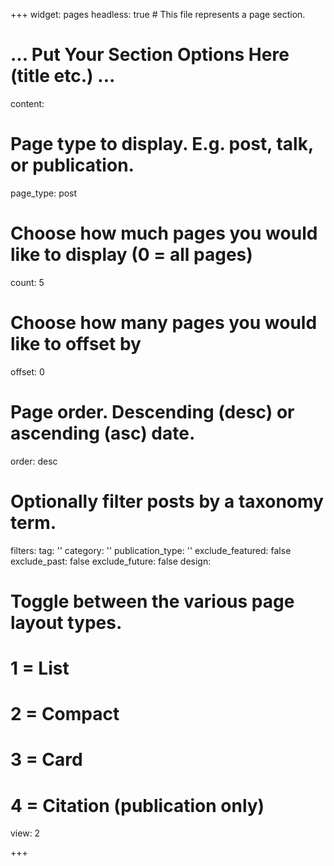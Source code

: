 +++
widget: pages
headless: true  # This file represents a page section.

# ... Put Your Section Options Here (title etc.) ...

content:
# Page type to display. E.g. post, talk, or publication.
  page_type: post
# Choose how much pages you would like to display (0 = all pages)
count: 5
# Choose how many pages you would like to offset by
offset: 0
# Page order. Descending (desc) or ascending (asc) date.
order: desc
# Optionally filter posts by a taxonomy term.
filters:
  tag: ''
category: ''
publication_type: ''
exclude_featured: false
exclude_past: false
exclude_future: false
design:
  # Toggle between the various page layout types.
  #   1 = List
  #   2 = Compact
  #   3 = Card
  #   4 = Citation (publication only)  
view: 2

+++
